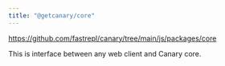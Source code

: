 ```yaml
---
title: "@getcanary/core"
---
```


https://github.com/fastrepl/canary/tree/main/js/packages/core

This is interface between any web client and Canary core.
